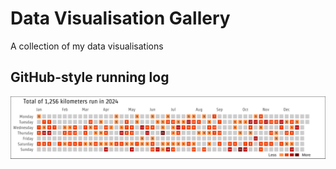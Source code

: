 # Data Visualisation Gallery
A collection of my data visualisations

## GitHub-style running log
![](https://github.com/LREMitchell/data-vis-gallery/blob/main/GitHub-Styled-Running-Visualisation/github-running-visualisation.png) 
